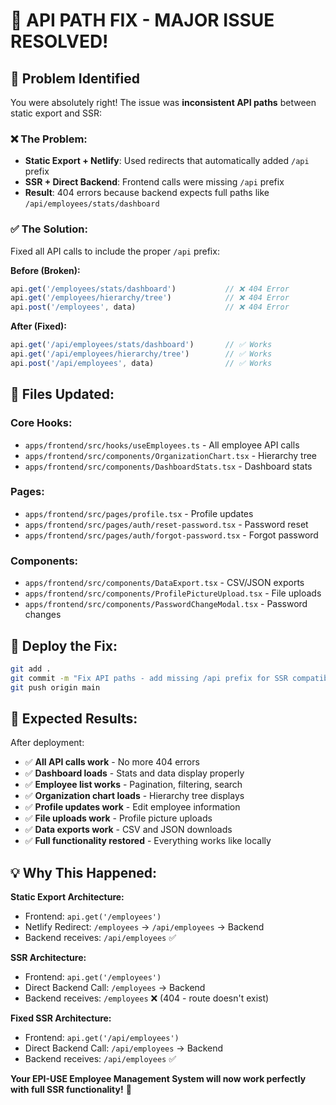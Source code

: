 # 🔧 API PATH FIX - MAJOR ISSUE RESOLVED!

## 🎯 Problem Identified
You were absolutely right! The issue was **inconsistent API paths** between static export and SSR:

### **❌ The Problem:**
- **Static Export + Netlify**: Used redirects that automatically added `/api` prefix
- **SSR + Direct Backend**: Frontend calls were missing `/api` prefix
- **Result**: 404 errors because backend expects full paths like `/api/employees/stats/dashboard`

### **✅ The Solution:**
Fixed all API calls to include the proper `/api` prefix:

**Before (Broken):**
```javascript
api.get('/employees/stats/dashboard')           // ❌ 404 Error
api.get('/employees/hierarchy/tree')            // ❌ 404 Error
api.post('/employees', data)                    // ❌ 404 Error
```

**After (Fixed):**
```javascript
api.get('/api/employees/stats/dashboard')       // ✅ Works
api.get('/api/employees/hierarchy/tree')        // ✅ Works
api.post('/api/employees', data)                // ✅ Works
```

## 🔧 Files Updated:

### **Core Hooks:**
- `apps/frontend/src/hooks/useEmployees.ts` - All employee API calls
- `apps/frontend/src/components/OrganizationChart.tsx` - Hierarchy tree
- `apps/frontend/src/components/DashboardStats.tsx` - Dashboard stats

### **Pages:**
- `apps/frontend/src/pages/profile.tsx` - Profile updates
- `apps/frontend/src/pages/auth/reset-password.tsx` - Password reset
- `apps/frontend/src/pages/auth/forgot-password.tsx` - Forgot password

### **Components:**
- `apps/frontend/src/components/DataExport.tsx` - CSV/JSON exports
- `apps/frontend/src/components/ProfilePictureUpload.tsx` - File uploads
- `apps/frontend/src/components/PasswordChangeModal.tsx` - Password changes

## 🚀 Deploy the Fix:

```bash
git add .
git commit -m "Fix API paths - add missing /api prefix for SSR compatibility"
git push origin main
```

## 🎯 Expected Results:

After deployment:
- ✅ **All API calls work** - No more 404 errors
- ✅ **Dashboard loads** - Stats and data display properly
- ✅ **Employee list works** - Pagination, filtering, search
- ✅ **Organization chart loads** - Hierarchy tree displays
- ✅ **Profile updates work** - Edit employee information
- ✅ **File uploads work** - Profile picture uploads
- ✅ **Data exports work** - CSV and JSON downloads
- ✅ **Full functionality restored** - Everything works like locally

## 💡 Why This Happened:

**Static Export Architecture:**
- Frontend: `api.get('/employees')`
- Netlify Redirect: `/employees` → `/api/employees` → Backend
- Backend receives: `/api/employees` ✅

**SSR Architecture:**
- Frontend: `api.get('/employees')`
- Direct Backend Call: `/employees` → Backend
- Backend receives: `/employees` ❌ (404 - route doesn't exist)

**Fixed SSR Architecture:**
- Frontend: `api.get('/api/employees')`
- Direct Backend Call: `/api/employees` → Backend
- Backend receives: `/api/employees` ✅

**Your EPI-USE Employee Management System will now work perfectly with full SSR functionality!** 🚀
